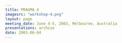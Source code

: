 ```yaml
---
title: PRAGMA 4
imagesrc: "workshop-4.png"
layout: page
meeting_date: June 4-5, 2003, Melbourne, Australia
presentations: archive
date: 2003-06-04
---
```


